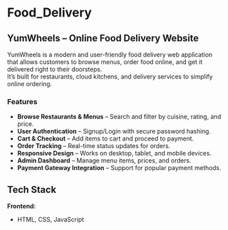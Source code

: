 # Food_Delivery

## YumWheels – Online Food Delivery Website

YumWheels is a modern and user-friendly food delivery web application that allows customers to browse menus, order food online, and get it delivered right to their doorsteps.  
It’s built for restaurants, cloud kitchens, and delivery services to simplify online ordering.

### Features

- **Browse Restaurants & Menus** – Search and filter by cuisine, rating, and price.
- **User Authentication** – Signup/Login with secure password hashing.
- **Cart & Checkout** – Add items to cart and proceed to payment.
- **Order Tracking** – Real-time status updates for orders.
- **Responsive Design** – Works on desktop, tablet, and mobile devices.
- **Admin Dashboard** – Manage menu items, prices, and orders.
- **Payment Gateway Integration** – Support for popular payment methods.


## Tech Stack

**Frontend:**
- HTML, CSS, JavaScript 
